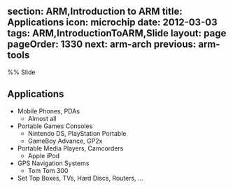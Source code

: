 section: ARM,Introduction to ARM
title: Applications
icon: microchip
date: 2012-03-03
tags: ARM,IntroductionToARM,Slide
layout: page
pageOrder: 1330
next: arm-arch
previous: arm-tools
----

%% Slide
  
## Applications

* Mobile Phones, PDAs
  * Almost all
* Portable Games Consoles
  * Nintendo DS, PlayStation Portable
  * GameBoy Advance, GP2x
* Portable Media Players, Camcorders
  * Apple iPod
* GPS Navigation Systems
  * Tom Tom 300
* Set Top Boxes, TVs, Hard Discs, Routers, ...
